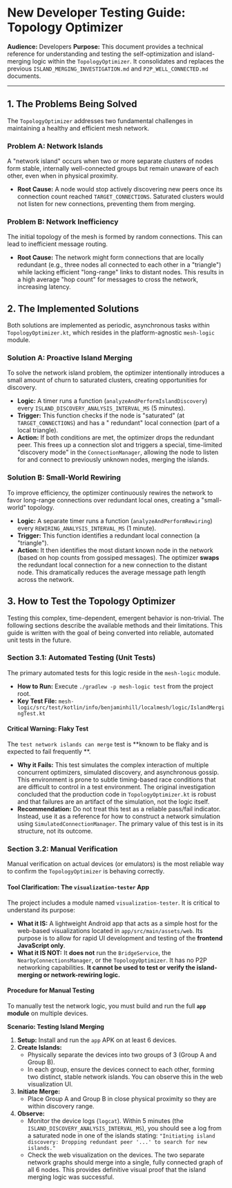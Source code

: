 # New Developer Testing Guide: Topology Optimizer

**Audience:** Developers
**Purpose:** This document provides a technical reference for understanding and testing the
self-optimization and island-merging logic within the `TopologyOptimizer`. It consolidates and
replaces the previous `ISLAND_MERGING_INVESTIGATION.md` and `P2P_WELL_CONNECTED.md` documents.

---

## 1. The Problems Being Solved

The `TopologyOptimizer` addresses two fundamental challenges in maintaining a healthy and efficient
mesh network.

### Problem A: Network Islands

A "network island" occurs when two or more separate clusters of nodes form stable, internally
well-connected groups but remain unaware of each other, even when in physical proximity.

- **Root Cause:** A node would stop actively discovering new peers once its connection count reached
  `TARGET_CONNECTIONS`. Saturated clusters would not listen for new connections, preventing them
  from merging.

### Problem B: Network Inefficiency

The initial topology of the mesh is formed by random connections. This can lead to inefficient
message routing.

- **Root Cause:** The network might form connections that are locally redundant (e.g., three nodes
  all connected to each other in a "triangle") while lacking efficient "long-range" links to distant
  nodes. This results in a high average "hop count" for messages to cross the network, increasing
  latency.

## 2. The Implemented Solutions

Both solutions are implemented as periodic, asynchronous tasks within `TopologyOptimizer.kt`, which
resides in the platform-agnostic `mesh-logic` module.

### Solution A: Proactive Island Merging

To solve the network island problem, the optimizer intentionally introduces a small amount of churn
to saturated clusters, creating opportunities for discovery.

- **Logic:** A timer runs a function (`analyzeAndPerformIslandDiscovery`) every
  `ISLAND_DISCOVERY_ANALYSIS_INTERVAL_MS` (5 minutes).
- **Trigger:** This function checks if the node is "saturated" (at `TARGET_CONNECTIONS`) and has a "
  redundant" local connection (part of a local triangle).
- **Action:** If both conditions are met, the optimizer drops the redundant peer. This frees up a
  connection slot and triggers a special, time-limited "discovery mode" in the `ConnectionManager`,
  allowing the node to listen for and connect to previously unknown nodes, merging the islands.

### Solution B: Small-World Rewiring

To improve efficiency, the optimizer continuously rewires the network to favor long-range
connections over redundant local ones, creating a "small-world" topology.

- **Logic:** A separate timer runs a function (`analyzeAndPerformRewiring`) every
  `REWIRING_ANALYSIS_INTERVAL_MS` (1 minute).
- **Trigger:** This function identifies a redundant local connection (a "triangle").
- **Action:** It then identifies the most distant known node in the network (based on hop counts
  from gossiped messages). The optimizer **swaps** the redundant local connection for a new
  connection to the distant node. This dramatically reduces the average message path length across
  the network.

## 3. How to Test the Topology Optimizer

Testing this complex, time-dependent, emergent behavior is non-trivial. The following sections
describe the available methods and their limitations. This guide is written with the goal of being
converted into reliable, automated unit tests in the future.

### Section 3.1: Automated Testing (Unit Tests)

The primary automated tests for this logic reside in the `mesh-logic` module.

- **How to Run:** Execute `./gradlew -p mesh-logic test` from the project root.
- **Key Test File:**
  `mesh-logic/src/test/kotlin/info/benjaminhill/localmesh/logic/IslandMergingTest.kt`

#### **Critical Warning: Flaky Test**

The `test network islands can merge` test is **known to be flaky and is expected to fail frequently
**.

- **Why it Fails:** This test simulates the complex interaction of multiple concurrent optimizers,
  simulated discovery, and asynchronous gossip. This environment is prone to subtle timing-based
  race conditions that are difficult to control in a test environment. The original investigation
  concluded that the production code in `TopologyOptimizer.kt` is robust and that failures are an
  artifact of the simulation, not the logic itself.
- **Recommendation:** Do not treat this test as a reliable pass/fail indicator. Instead, use it as a
  reference for how to construct a network simulation using `SimulatedConnectionManager`. The
  primary value of this test is in its structure, not its outcome.

### Section 3.2: Manual Verification

Manual verification on actual devices (or emulators) is the most reliable way to confirm the
`TopologyOptimizer` is behaving correctly.

#### **Tool Clarification: The `visualization-tester` App**

The project includes a module named `visualization-tester`. It is critical to understand its
purpose:

- **What it IS:** A lightweight Android app that acts as a simple host for the web-based
  visualizations located in `app/src/main/assets/web`. Its purpose is to allow for rapid UI
  development and testing of the **frontend JavaScript only**.
- **What it IS NOT:** It **does not** run the `BridgeService`, the `NearbyConnectionsManager`, or
  the `TopologyOptimizer`. It has no P2P networking capabilities. **It cannot be used to test or
  verify the island-merging or network-rewiring logic.**

#### **Procedure for Manual Testing**

To manually test the network logic, you must build and run the full **`app` module** on multiple
devices.

**Scenario: Testing Island Merging**

1. **Setup:** Install and run the `app` APK on at least 6 devices.
2. **Create Islands:**
    - Physically separate the devices into two groups of 3 (Group A and Group B).
    - In each group, ensure the devices connect to each other, forming two distinct, stable network
      islands. You can observe this in the web visualization UI.
3. **Initiate Merge:**
    - Place Group A and Group B in close physical proximity so they are within discovery range.
4. **Observe:**
    - Monitor the device logs (`logcat`). Within 5 minutes (the
      `ISLAND_DISCOVERY_ANALYSIS_INTERVAL_MS`), you should see a log from a saturated node in one of
      the islands stating:
      `"Initiating island discovery: Dropping redundant peer '...' to search for new islands."`
    - Check the web visualization on the devices. The two separate network graphs should merge into
      a single, fully connected graph of all 6 nodes. This provides definitive visual proof that the
      island merging logic was successful.
